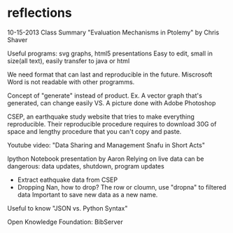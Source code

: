 reflections
===========
10-15-2013 Class Summary
"Evaluation Mechanisms in Ptolemy" by Chris Shaver

Useful programs: svg graphs, html5 presentations
Easy to edit, small in size(all text), easily transfer to java or html

We need format that can last and reproducible in the future.
Miscrosoft Word is not readable with other programms.

Concept of "generate" instead of product. 
Ex. A vector graph that's generated, can change easily VS. A picture done with Adobe Photoshop

CSEP, an earthquake study website that tries to make everything reproducible.
Their reproducible procedure requires to download 30G of space and lengthy procedure that you can't copy and paste.

Youtube video: "Data Sharing and Management Snafu in Short Acts"

Ipython Notebook presentation by Aaron
Relying on live data can be dangerous: data updates, shutdown, program updates
- Extract eathquake data from CSEP
- Dropping Nan, how to drop? The row or cloumn, use "dropna" to filtered data
Important to save new data as a new name.


Useful to know "JSON vs. Python Syntax"

Open Knowledge Foundation: BibServer
